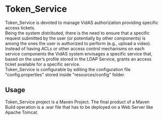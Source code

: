 # Token_Service  

Token_Service is devoted to manage VidAS authorization providing specific access tickets.  
Being the system distributed, there is the need to ensure that a specific request submitted by the user (or potentially by other components) is among the ones the user is authorized to perform (e.g., upload a video). Instead of having ACLs or other access control mechanisms on each service components  the VidAS system envisages a specific service that, based on the user’s profile stored in the LDAP Service, grants an access ticket available for a specific service.  
Token_Service is configurable by editing the configuration file "config.properties" stored inside "resources/config" folder. 

## Usage 

Token_Service project is a Maven Project. The final product of a Maven Build operation is a .war file that has to be deployed on a Web Server like Apache Tomcat. 